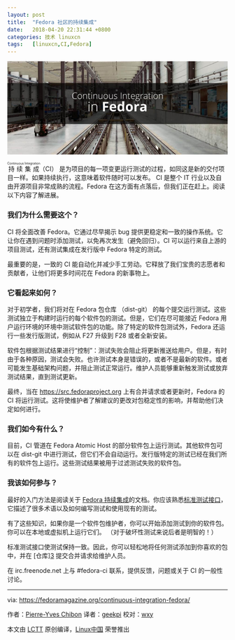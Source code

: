 ```yaml
---
layout: post
title:	"Fedora 社区的持续集成"
date:	2018-04-20 22:31:44 +0800 
categories:	技术 linuxcn 
tags:	[linuxcn,CI,Fedora]
---
```



![](/Asserts/Images/album/201804/20/223151pom3st3qorrbstcr.jpg)


<ruby> 持续集成 <rt>  Continuous Integration </rt></ruby>（CI） 是为项目的每一项变更运行测试的过程，如同这是新的交付项目一样。如果持续执行，这意味着软件随时可以发布。 CI 是整个 IT 行业以及自由开源项目非常成熟的流程。Fedora 在这方面有点落后，但我们正在赶上。阅读以下内容了解进展。


### 我们为什么需要这个？


CI 将全面改善 Fedora。它通过尽早揭示 bug 提供更稳定和一致的操作系统。它让你在遇到问题时添加测试，以免再次发生（避免回归）。CI 可以运行来自上游的项目测试，还有测试集成在发行版中 Fedora 特定的测试。


最重要的是，一致的 CI 能自动化并减少手工劳动。它释放了我们宝贵的志愿者和贡献者，让他们将更多时间花在 Fedora 的新事物上。


### 它看起来如何？


对于初学者，我们将对在 Fedora 包仓库 （dist-git） 的每个提交运行测试。这些测试独立于构建时运行的每个软件包的测试。但是，它们在尽可能接近 Fedora 用户运行环境的环境中测试软件包的功能。除了特定的软件包测试外，Fedora 还运行一些发行版测试，例如从 F27 升级到 F28 或者全新安装。


软件包根据测试结果进行“控制”：测试失败会阻止将更新推送给用户。但是，有时由于各种原因，测试会失败。也许测试本身是错误的，或者不是最新的软件。或者可能发生基础架构问题，并阻止测试正常运行。维护人员能够重新触发测试或放弃测试结果，直到测试更新。


最终，当在 <https://src.fedoraproject.org> 上有合并请求或者更新时，Fedora 的 CI 将运行测试。这将使维护者了解建议的更改对包稳定性的影响，并帮助他们决定如何进行。


### 我们如今有什么？


目前，CI 管道在 Fedora Atomic Host 的部分软件包上运行测试。其他软件包可以在 dist-git 中进行测试，但它们不会自动运行。发行版特定的测试已经在我们所有的软件包上运行。这些测试结果被用于过滤测试失败的软件包。


### 我该如何参与？


最好的入门方法是阅读关于 [Fedora 持续集成](http://fedoraproject.org/wiki/CI)的文档。你应该熟悉[标准测试接口](http://fedoraproject.org/wiki/CI/Standard_Test_Interface)，它描述了很多术语以及如何编写测试和使用现有的测试。


有了这些知识，如果你是一个软件包维护者，你可以开始添加测试到你的软件包。你可以在本地或虚拟机上运行它们。 （对于破坏性测试来说后者是明智的！）


标准测试接口使测试保持一致。因此，你可以轻松地将任何测试添加到你喜欢的包中，并在 [仓库]​​[3](https://src.fedoraproject.org) 提交合并请求给维护人员。


在 irc.freenode.net 上与 #fedora-ci 联系，提供反馈，问题或关于 CI 的一般性讨论。




---


via: <https://fedoramagazine.org/continuous-integration-fedora/>


作者：[Pierre-Yves Chibon](https://fedoramagazine.org) 译者：[geekpi](https://github.com/geekpi) 校对：[wxy](https://github.com/wxy)


本文由 [LCTT](https://github.com/LCTT/TranslateProject) 原创编译，[Linux中国](https://linux.cn/) 荣誉推出
